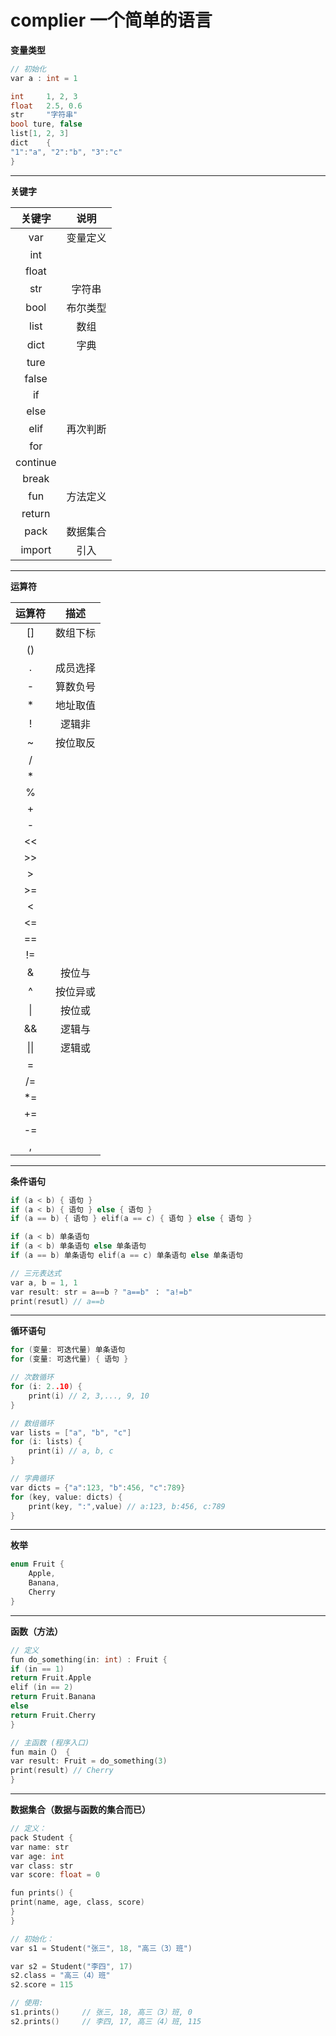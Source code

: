 # complier 一个简单的语言

**变量类型**

```c
// 初始化 
var a : int = 1

int     1, 2, 3
float   2.5, 0.6
str     "字符串"
bool ture, false
list[1, 2, 3]
dict    {
"1":"a", "2":"b", "3":"c"
}
```

---
**关键字**

|   关键字    |  说明  |
|:--------:|:----:|
|   var    | 变量定义 |
|   int    |      |
|  float   |      |
|   str    | 字符串  |
|   bool   | 布尔类型 |
|   list   |  数组  |
|   dict   |  字典  |
|   ture   |      |
|  false   |      |
|    if    |      |
|   else   |      |
|   elif   | 再次判断 |
|   for    |      |
| continue |      |
|  break   |      |
|   fun    | 方法定义 |
|  return  |      |
|   pack   | 数据集合 |
|  import  |  引入  |

---
**运算符**

|     运算符      |  描述  |
|:------------:|:----:|
|      []      | 数组下标 |
|      ()      |      |
|      .       | 成员选择 |
|      -       | 算数负号 |
|      *       | 地址取值 |
|      !       | 逻辑非  |
|      ~       | 按位取反 |
|      /       |      |
|      *       |      |
|      %       |      |
|      +       |      |
|      -       |      |
|      <<      |      |
|     \>>      |      |
|      \>      |      |
|     \>=      |      |
|      <       |      |
|      <=      |      |
|      ==      |      |
|      !=      |      |
|      &       | 按位与  |
|      ^       | 按位异或 |
|    &#124;    | 按位或  |
|      &&      | 逻辑与  |
| &#124;&#124; | 逻辑或  |
|      =       |      |
|      /=      |      |
|      *=      |      |
|      +=      |      |
|      -=      |      |
|      ,       |      |

---
**条件语句**

```c
if (a < b) { 语句 }
if (a < b) { 语句 } else { 语句 }
if (a == b) { 语句 } elif(a == c) { 语句 } else { 语句 }

if (a < b) 单条语句
if (a < b) 单条语句 else 单条语句
if (a == b) 单条语句 elif(a == c) 单条语句 else 单条语句

// 三元表达式
var a, b = 1, 1
var result: str = a==b ? "a==b" ： "a!=b"
print(resutl) // a==b
```

---
**循环语句**

```c
for (变量: 可迭代量) 单条语句
for (变量: 可迭代量) { 语句 }

// 次数循环
for (i: 2..10) { 
    print(i) // 2, 3,..., 9, 10
}

// 数组循环
var lists = ["a", "b", "c"]
for (i: lists) { 
    print(i) // a, b, c
}

// 字典循环
var dicts = {"a":123, "b":456, "c":789}
for (key, value: dicts) { 
    print(key, ":",value) // a:123, b:456, c:789
}
```

---
**枚举**

```c
enum Fruit {
    Apple,
    Banana,
    Cherry
}
```

---
**函数（方法）**

```c
// 定义
fun do_something(in: int) : Fruit {
if (in == 1)
return Fruit.Apple
elif (in == 2)
return Fruit.Banana
else
return Fruit.Cherry
}

// 主函数 (程序入口)
fun main（） {
var result: Fruit = do_something(3)
print(result) // Cherry
}
```

---
**数据集合（数据与函数的集合而已）**

```c
// 定义：
pack Student {
var name: str
var age: int
var class: str
var score: float = 0

fun prints() {
print(name, age, class, score)
}
}

// 初始化：
var s1 = Student("张三", 18, "高三（3）班")

var s2 = Student("李四", 17)
s2.class = "高三（4）班"
s2.score = 115

// 使用:
s1.prints()     // 张三, 18, 高三（3）班, 0
s2.prints()     // 李四, 17, 高三（4）班, 115
```
 